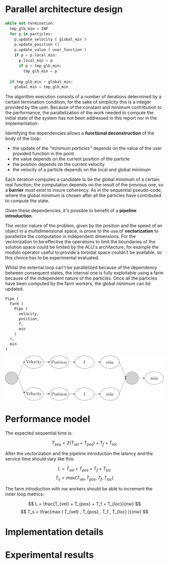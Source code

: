 # Parallel architecture design

```python
while not termination:
  tmp_glb_min = INF
  for p in particles:
    p.update_velocity ( global_min )
    p.update_position ()
    p.update_value ( user_function )
    if p < p.local_min:
      p.local_min = p
      if p < tmp_glb_min:
        tmp_glb_min = p

  if tmp_glb_min < global_min:
    global_min = tmp_glb_min
```

The algorithm execution consists of a number of iterations determined by a certain termination condition, for the sake of simplicity this is a integer provided by the user.
Because of the constant and minimum contribution to the performance, the parallelization of the work needed to compute the initial state of the system has not been addressed in this report nor in the implementation.

Identifying the dependencies allows a **functional deconstruction** of the body of the loop:

- the update of the *"minimum particles"* depends on the value of the user provided function in the point
- the value depends on the current position of the particle
- the position depends on the current velocity
- the velocity of a particle depends on the local and global minimum

Each iteration computes a candidate to be the global minimum of a certain real function; the computation depends on the result of the previous one, so a **barrier** must exist to insure coherency.
As in the sequential pseudo-code, where the global minimum is chosen after all the particles have contributed to compute the state.

Given these dependencies, it's possible to benefit of a **pipeline introduction**.

The vector nature of the problem, given by the position and the speed of an object in a multidimensional space, is prone to the use of **vectorization** to parallelize the computation in independent dimensions.
For the vectorization to be effective the operations to limit the boundaries of the solution space could be limited by the ALU's architecture, for example the modulo operator useful to provide a toroidal space couldn't be available, so this choice has to be experimental evaluated.

Whilst the external loop can't be parallelized because of the dependency between consequent states, the internal one is fully exploitable using a farm because of the independent nature of the particles.
Once all the particles have been computed by the farm workers, the global minimum can be updated.

```
Pipe (
  Farm ( 
    Pipe (
      velocity,
      position,
      f,
      min
    )
  ),
  min
)
```

![Parallel pattern structure](img/structure.png)

# Performance model

The expected sequential time is:

$$
T_{seq} = 2 ( T_{vel} + T_{pos} ) + T_f + T_{loc}
$$

After the vectorization and the pipeline introduction the latency and the service time should vary like this:

$$
L = T_{vel} + T_{pos} + T_f + T_{loc}
$$
$$
T_s = max ( T_{vel} , T_{pos} , T_f , T_{loc} )
$$

The farm introduction with *nw* workers should be able to increment the inner loop metrics:

$$
L = \frac{T_{vel} + T_{pos} + T_f + T_{loc}}{nw}
$$
$$
T_s = \frac{max ( T_{vel} , T_{pos} , T_f , T_{loc} )}{nw}
$$

# Implementation details

# Experimental results
